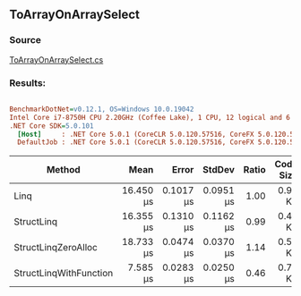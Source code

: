 ﻿## ToArrayOnArraySelect

### Source
[ToArrayOnArraySelect.cs](../../src/StructLinq.Benchmark/ToArrayOnArraySelect.cs)

### Results:
``` ini

BenchmarkDotNet=v0.12.1, OS=Windows 10.0.19042
Intel Core i7-8750H CPU 2.20GHz (Coffee Lake), 1 CPU, 12 logical and 6 physical cores
.NET Core SDK=5.0.101
  [Host]     : .NET Core 5.0.1 (CoreCLR 5.0.120.57516, CoreFX 5.0.120.57516), X64 RyuJIT
  DefaultJob : .NET Core 5.0.1 (CoreCLR 5.0.120.57516, CoreFX 5.0.120.57516), X64 RyuJIT


```
|                 Method |      Mean |     Error |    StdDev | Ratio | Code Size |  Gen 0 |  Gen 1 | Gen 2 | Allocated |
|----------------------- |----------:|----------:|----------:|------:|----------:|-------:|-------:|------:|----------:|
|                   Linq | 16.450 μs | 0.1017 μs | 0.0951 μs |  1.00 |   0.96 KB | 8.4534 | 1.0376 |     - |  39.13 KB |
|             StructLinq | 16.355 μs | 0.1310 μs | 0.1162 μs |  0.99 |   0.42 KB | 8.4534 | 1.0376 |     - |  39.15 KB |
|    StructLinqZeroAlloc | 18.733 μs | 0.0474 μs | 0.0370 μs |  1.14 |   0.58 KB | 8.4534 | 1.0376 |     - |  39.12 KB |
| StructLinqWithFunction |  7.585 μs | 0.0283 μs | 0.0250 μs |  0.46 |   0.78 KB | 8.4686 | 1.0529 |     - |  39.09 KB |
